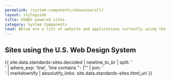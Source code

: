 ```yaml
---
permalink: /system-components/showcase/all/
layout: styleguide
title: USWDS powered sites
category: System Components
lead: Below are a list of website and applications currently using the U.S. Web Design System. If your project is currently using the Design System and you do not see it on this list, please feel free to [submit a pull request](https://github.com/uswds/uswds/pulls/) or email the core team at [uswds@gsa.gov](mailto:uswds@gsa.gov).
---
```

## Sites using the U.S. Web Design System
{{ site.data.standards-sites.decoded | newline_to_br | split: '<br />' | where_exp: 'line', 'line contains "- ["' | join: '<br />' | markdownify | absolutify_links: site.data.standards-sites.html_url }}
